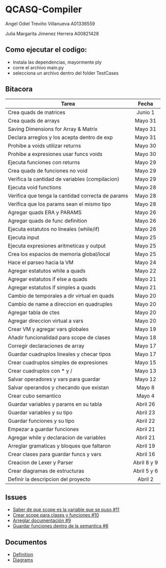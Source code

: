# QCASQ-Compiler

Angel Odiel Treviño Villanueva A01336559

Julia Margarita Jimenez Herrera A00821428

## Como ejecutar el codigo:
 - Instala las dependencias, mayormente ply
 - corre el archivo main.py
 - selecciona un archivo dentro del folder TestCases

## Bitacora
| Tarea                                      |   Fecha     |
|------------------------------------------- |:-----------:|
| Crea quads de matrices                     | Junio 1     |
| Crea quads de arrays                       | Mayo 31     |
| Saving Dimensions for Array & Matrix       | Mayo 31     |
| Declara arreglos y los acepta dentro de exp | Mayo 31    |
| Prohibe a voids utilizar returns           | Mayo 30     |
| Prohibe a expresiones usar funcs voids     | Mayo 30     |  
| Ejecuta funciones con returns              | Mayo 29     |
| Crea quads de funciones no void            | Mayo 29     |
| Verifica la cantidad de variables (compilacion) | Mayo 29|
| Ejecuta void functions                     | Mayo 28     |
| Verifica que tenga la cantidad correcta de params| Mayo 28|
| Verifica que los params sean el mismo tipo | Mayo 28     |
| Agregar quads ERA y PARAMS                 | Mayo 26     |
| Agregar quads de func definition           | Mayo 26     |
| Ejecuta estatutos no lineales (while/if)   | Mayo 26     |
| Ejecuta input                              | Mayo 25     |
| Ejecuta expresiones aritmeticas y output   | Mayo 25     |
| Crea los espacios de memoria global/local  | Mayo 25     |
| Hace el parseo hacia la VM                 | Mayo 24     |
| Agregar estatutos while a quads            | Mayo 22     |
| Agregar estatutos if else a quads          | Mayo 21     |
| Agregar estatutos if simples a quads       | Mayo 21     |    
| Cambio de temporales a dir virtual en quads| Mayo 20     |
| Cambio de name a direccion en quadruples   | Mayo 20     |
| Agregar tabla de ctes                      | Mayo 20     |
| Agregar direccion virtual a vars           | Mayo 20     |
| Crear VM y agregar vars globales           | Mayo 19     |
| Añadir funcionalidad para scope de clases  | Mayo 18     |
| Corregir declaraciones de array            | Mayo 17     |
| Guardar cuadruplos lineales y checar tipos | Mayo 17     |
| Crear cuadruplos simples de expresiones    | Mayo 15     |
| Crear cuadruplos con * y /                 | Mayo 13     |
| Salvar operadores y vars para guardar      | Mayo 12     |
| Salvar operandos y checando que existan    | Mayo 8      |
| Crear cubo semantico                       | Mayo 4      |
| Guardar variables y params en su tabla     | Abril 26    |
| Guardar variables y su tipo                | Abril 23    |
| Guardar funciones y su tipo                | Abril 22    |
| Empezar a guardar funciones                | Abril 21    |
| Agregar while y declaracion de variables   | Abril 21    |
| Arreglar gramaticas y bloques que faltaron | Abril 19    |
| Crear clases para guardar funcs y vars     | Abril 16    |
| Creacion de Lexer y Parser                 | Abril 8 y 9 |
| Crear diagramas de estructuras             | Abril 5 y 6 |
| Definir la descripcion del proyecto        | Abril 2     |

## Issues
- [Saber de que scope es la variable que se puso #11](https://github.com/angeltrevinov/QCASQ-Compiler/issues/11)
- [Crear scope para clases y funciones #10](https://github.com/angeltrevinov/QCASQ-Compiler/issues/10)
- [Arreglar documentación #9](https://github.com/angeltrevinov/QCASQ-Compiler/issues/9)
- [Guardar funciones dentro de la semantica #8](https://github.com/angeltrevinov/QCASQ-Compiler/issues/8)


## Documentos
- [Definition](https://www.notion.so/Descripci-n-del-proyecto-c1dfad14ee7949d486b7adef5adeff98)
- [Diagrams](https://lucid.app/lucidchart/invitations/accept/ceed37c7-75ad-4741-bd13-869e665169f7?viewport_loc=-11%2C-11%2C2219%2C1108%2C0_0)
